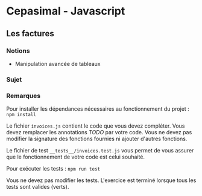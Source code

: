 # Cepasimal - Javascript
## Les factures
### Notions
+ Manipulation avancée de tableaux

### Sujet

### Remarques
Pour installer les dépendances nécessaires au fonctionnement du projet : `npm install`

Le fichier `invoices.js` contient le code que vous devez compléter.
Vous devez remplacer les annotations *TODO* par votre code.
Vous ne devez pas modifier la signature des fonctions fournies ni ajouter d'autres fonctions.

Le fichier de test `__tests__/invoices.test.js` vous permet de vous assurer que le fonctionnement de votre code est celui souhaité.

Pour exécuter les tests : `npm run test`

Vous ne devez pas modifier les tests.
L'exercice est terminé lorsque tous les tests sont valides (verts).
